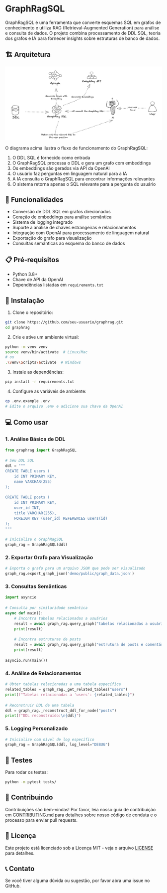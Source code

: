 # GraphRagSQL

GraphRagSQL é uma ferramenta que converte esquemas SQL em grafos de conhecimento e utiliza RAG (Retrieval-Augmented Generation) para análise e consulta de dados. O projeto combina processamento de DDL SQL, teoria dos grafos e IA para fornecer insights sobre estruturas de banco de dados.

## 🏗️ Arquitetura

![Arquitetura do GraphRagSQL](./images/draw.png)

O diagrama acima ilustra o fluxo de funcionamento do GraphRagSQL:

1. O DDL SQL é fornecido como entrada
2. O GraphRagSQL processa o DDL e gera um grafo com embeddings
3. Os embeddings são gerados via API da OpenAI
4. O usuário faz perguntas em linguagem natural para a IA
5. A IA consulta o GraphRagSQL para encontrar informações relevantes
6. O sistema retorna apenas o SQL relevante para a pergunta do usuário

## 🚀 Funcionalidades

- Conversão de DDL SQL em grafos direcionados
- Geração de embeddings para análise semântica
- Sistema de logging integrado
- Suporte a análise de chaves estrangeiras e relacionamentos
- Integração com OpenAI para processamento de linguagem natural
- Exportação do grafo para visualização
- Consultas semânticas ao esquema do banco de dados

## 📋 Pré-requisitos

- Python 3.8+
- Chave de API da OpenAI
- Dependências listadas em `requirements.txt`

## 🔧 Instalação

1. Clone o repositório:
```bash
git clone https://github.com/seu-usuario/graphrag.git
cd graphrag
```

2. Crie e ative um ambiente virtual:
```bash
python -m venv venv
source venv/bin/activate  # Linux/Mac
# ou
.\venv\Scripts\activate  # Windows
```

3. Instale as dependências:
```bash
pip install -r requirements.txt
```

4. Configure as variáveis de ambiente:
```bash
cp .env.example .env
# Edite o arquivo .env e adicione sua chave da OpenAI
```

## 💻 Como usar

### 1. Análise Básica de DDL

```python
from graphrag import GraphRagSQL

# Seu DDL SQL
ddl = """
CREATE TABLE users (
    id INT PRIMARY KEY,
    name VARCHAR(255)
);

CREATE TABLE posts (
    id INT PRIMARY KEY,
    user_id INT,
    title VARCHAR(255),
    FOREIGN KEY (user_id) REFERENCES users(id)
);
"""

# Inicialize o GraphRagSQL
graph_rag = GraphRagSQL(ddl)
```

### 2. Exportar Grafo para Visualização

```python
# Exporta o grafo para um arquivo JSON que pode ser visualizado
graph_rag.export_graph_json('demo/public/graph_data.json')
```

### 3. Consultas Semânticas

```python
import asyncio

# Consulta por similaridade semântica
async def main():
    # Encontra tabelas relacionadas a usuários
    result = await graph_rag.query_graph("tabelas relacionadas a usuários")
    print(result)

    # Encontra estruturas de posts
    result = await graph_rag.query_graph("estrutura de posts e comentários")
    print(result)

asyncio.run(main())
```

### 4. Análise de Relacionamentos

```python
# Obter tabelas relacionadas a uma tabela específica
related_tables = graph_rag._get_related_tables("users")
print(f"Tabelas relacionadas a 'users': {related_tables}")

# Reconstruir DDL de uma tabela
ddl = graph_rag._reconstruct_ddl_for_node("posts")
print(f"DDL reconstruído:\n{ddl}")
```

### 5. Logging Personalizado

```python
# Inicialize com nível de log específico
graph_rag = GraphRagSQL(ddl, log_level="DEBUG")
```

## 🧪 Testes

Para rodar os testes:

```bash
python -m pytest tests/
```

## 🤝 Contribuindo

Contribuições são bem-vindas! Por favor, leia nosso guia de contribuição em [CONTRIBUTING.md](CONTRIBUTING.md) para detalhes sobre nosso código de conduta e o processo para enviar pull requests.

## 📄 Licença

Este projeto está licenciado sob a Licença MIT - veja o arquivo [LICENSE](LICENSE) para detalhes.

## 📞 Contato

Se você tiver alguma dúvida ou sugestão, por favor abra uma issue no GitHub. 